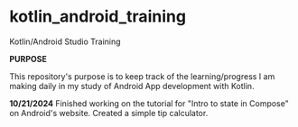 # kotlin_android_training
Kotlin/Android Studio Training


**PURPOSE**

This repository's purpose is to keep track of the learning/progress I am making daily in my study of Android App development with Kotlin. 





**10/21/2024**
Finished working on the tutorial for "Intro to state in Compose" on Android's website. Created a simple tip calculator.
